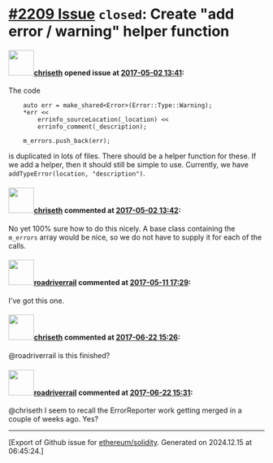 # [\#2209 Issue](https://github.com/ethereum/solidity/issues/2209) `closed`: Create "add error / warning" helper function

#### <img src="https://avatars.githubusercontent.com/u/9073706?v=4" width="50">[chriseth](https://github.com/chriseth) opened issue at [2017-05-02 13:41](https://github.com/ethereum/solidity/issues/2209):

The code
```
	auto err = make_shared<Error>(Error::Type::Warning);
	*err <<
		errinfo_sourceLocation(_location) <<
		errinfo_comment(_description);

	m_errors.push_back(err);
```
is duplicated in lots of files. There should be a helper function for these. If we add a helper, then it should still be simple to use. Currently, we have `addTypeError(location, "description")`.

#### <img src="https://avatars.githubusercontent.com/u/9073706?v=4" width="50">[chriseth](https://github.com/chriseth) commented at [2017-05-02 13:42](https://github.com/ethereum/solidity/issues/2209#issuecomment-298639018):

No yet 100% sure how to do this nicely. A base class containing the `m_errors` array would be nice, so we do not have to supply it for each of the calls.

#### <img src="https://avatars.githubusercontent.com/u/614752?u=1565826f2b2d74054639e6500236b073aa10f81a&v=4" width="50">[roadriverrail](https://github.com/roadriverrail) commented at [2017-05-11 17:29](https://github.com/ethereum/solidity/issues/2209#issuecomment-300860380):

I've got this one.

#### <img src="https://avatars.githubusercontent.com/u/9073706?v=4" width="50">[chriseth](https://github.com/chriseth) commented at [2017-06-22 15:26](https://github.com/ethereum/solidity/issues/2209#issuecomment-310414440):

@roadriverrail is this finished?

#### <img src="https://avatars.githubusercontent.com/u/614752?u=1565826f2b2d74054639e6500236b073aa10f81a&v=4" width="50">[roadriverrail](https://github.com/roadriverrail) commented at [2017-06-22 15:31](https://github.com/ethereum/solidity/issues/2209#issuecomment-310416057):

@chriseth I seem to recall the ErrorReporter work getting merged in a couple of weeks ago.  Yes?


-------------------------------------------------------------------------------



[Export of Github issue for [ethereum/solidity](https://github.com/ethereum/solidity). Generated on 2024.12.15 at 06:45:24.]

